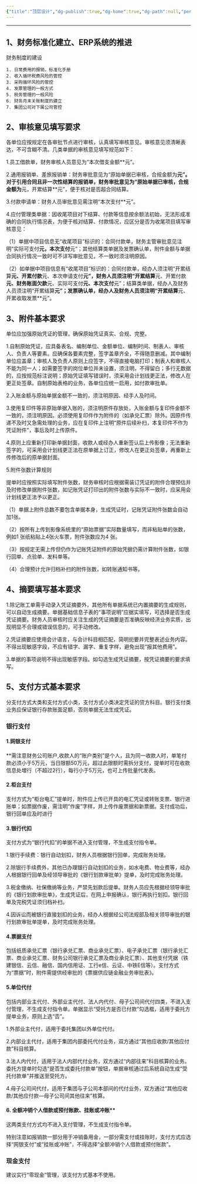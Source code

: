 ```yaml
---
{"title":"顶层设计","dg-publish":true,"dg-home":true,"dg-path":null,"permalink":"/内蒙化德标准化手册/0、顶层规划/","tags":["gardenEntry"],"dgPassFrontmatter":true}
---
```



---


## 1、财务标准化建立、ERP系统的推进

财务制度的建设 

	1. 日常费用的报销，标准化手册
	2. 收入循环税费风险的管控
	3. 采购循环风险的管控
	4. 发票管理的一般方式
	5. 税务管理的一般风险
	6. 财务月末关账制度的建立
	7. 集团公司对下属公司管控


## 2、审核意见填写要求

各单位应按规定在各审批节点进行审核，认真填写审核意见。审核意见须清晰表达，不可含糊不清。几类单据的审核意见填写规范如下：

1.员工借款单，财务审核人员意见为“本次借支金额**元”。

2.通用报销单、差旅报销单：财务审批意见为“原始单据已审核，合规金额为**元”。对于引用合同且非一次性结算的报销单，财务审批意见为“原始单据已审核，合规金额为**元，开累结算**元”，便于核对是否超合同结算。

3.付款申请单：财务人员审批意见需注明“本次支付**元”。

4.应付管理类单据：因收尾项目对下结算、付款等信息按余额法初始，无法形成准确的合同执行情况表，为便于核对结算、付款情况，应区分是否为收尾项目填写审核意见：

（1）单据中项目信息无“收尾项目”标识的：合同付款单，财务主管审批意见注明“实际可支付**元，本次支付**元”；其他结算类单据及发票确认单，附件金额与单据合同执行情况一致时可不详写审批意见，不一致时须注明原因。

（2）如单据中项目信息有“收尾项目”标识的：合同付款单，经办人须注明“开累结算**元、开累付款**元、本次申请支付**元”，财务人员须注明“开累结算**元、开累付款**元、财务账面欠款**元、实际可支付**元、本次支付**元”；结算类单据，经办人及财务人员须注明“开累结算**元”；发票确认单，经办人及财务人员须注明“开累结算**元、开累收取发票**元”。

## 3、附件基本要求

单位应加强原始凭证的管理，确保原始凭证真实、合规、完整。

1.自制原始凭证，应具备表名、编制单位、金额单位、编制时间、制表人、审核人、负责人等要素。应确保各要素完整，签字盖章齐全，不得随意删减。其中编制单位应盖章；审核人及负责人原则上应签字，不得直接电脑打印；制表人和审核人不能为同一人；如需要签字的岗位单位并未设置，须注明，不得留白；多行无数据的，应按规范标注说明；原始凭证填写错误时，须采用会计划线更正法，修改人在更正处签章。自制原始表格的业务，各单位应统一启用，如付款审批单。

2.入账金额与原始单据金额不一致的，须注明原因、经手人及时间。

3.使用复印件等非原始单据入账的，须注明原件存放处，入账金额与复印件金额不一致的，须注明原因。必须使用复印件作为附件的（如承兑汇票）除外。因原件传递不及时又急需处理的业务，应在复印件上注明“原件后续补扫，本复印件不作为凭证附件”，事后及时上传原件。

4.原则上应重新打印新单据封面，收款人或经办人重新签认后上传影像；无法重新签字的，可采用会计划线更正法在原单据上订正，修改人在更正处签章，再重新上传修改后的原单据封面。

5.附件张数计算规则

提单时应按照实际填写附件张数，财务审核时应根据需装订凭证的附件合理预估并及时修改单据附件张数，如记账凭证打印出的附件张数与实际不一致时，应采用会计划线更正法予以更正。

（1）单据上附件总数不要包含单据本身，生成凭证时，记账凭证附件张数会自动加1张。

（2）按所有上传到影像系统里的“原始票据”实际数量填写，而非粘贴单的张数，例如1 张纸粘贴上4张火车票，附件张数应为4 张。

（3）按规定无需上传但仍作为记账凭证附件的原始凭据仍需计算附件张数，如银行回单、点验单、发料单等。

（4）合理预计允许归档补扫的附件张数，如转账通知书等。

## 4、摘要填写基本要求

1.除记账工单需手动录入凭证摘要外，其他所有单据系统已内置摘要的生成规则，可以自动生成摘要。单据基础信息子表的“事项说明”应据实填写，可选择是否生成凭证摘要。财务人员审核时应关注生成的凭证摘要是否准确反映经济业务实质，出现明显不合理或错误信息的，可手动修改。

2.凭证摘要应使用会计语言，与会计科目相匹配，简明扼要并完整表述业务内容。不得出现敏感字段，不应有错字、漏字、重复字样，避免出现“报其他费用”。

3.单据的事项说明不得出现敏感字段。如勾选生成凭证摘要，按凭证摘要的要求填写。

## 5、支付方式基本要求

分支付方式大类和支付方式小类，支付方式小类决定凭证的贷方科目。银行支付类业务应保证银行存款账面足额，否则单据无法生成凭证。

### 银行支付

#### **1.网银支付**
**需注意财务公司账户,收款人的“账户类别”是个人，且为同一收款人时，单笔付款必须小于5万元，当日限额50万元，超过此限额时需拆分支付，提单时可在收款信息处増行（不超过2行），每行小于5万元，也可上传批量代发表。

#### **2.柜台支付**
支付方式为“柜台电汇”提单时，附件应上传已开具的电汇凭证或转账支票、银行进账单；如票据作废，需注明“作废”字样，并上传作废票据和新票据。支付成功后，银行回单应及时进行

#### **3.银行代扣**

支付方式为“银行代扣”的单据不进入支付管理，不生成支付指令单。

1.银行手续费：银行自动划扣，财务人员根据银行回单，完成账务处理。

2.除银行手续费外，其他已办理银行自动划扣的业务，如水电费、物业费等，经办人根据银行回单及经领导审批的《银行划款审批单》提单，及时完成账务处理。

3.税金缴纳、社保缴纳等业务，严禁先划款后提单。财务人员应先根据经领导审批的《银行划款审批单》，生成凭证后，在网上申报确认，银行再执行划扣。银行回单及完税凭证须归档补扫。

4.因诉讼而被银行直接划扣的业务，经办人根据经公司法规部及相关领导审批的银行划款审批单提单，及时完成账务处理。

#### **4.票据支付**

包括纸质承兑汇票（银行承兑汇票、商业承兑汇票）、电子承兑汇票（银行承兑汇票、商业承兑汇票、财务公司银行承兑汇票及商业承兑汇票）、其他支付凭据（铁建银信、云信、融信、国内信用证、工行e信、云证、中铁E信等）。支付方式为“票据”时，附件需提供经审批的《票据供应链金融业务审批表》。

#### **5.单位代付**

包括内部业主代付、外部业主代付、法人内代付、母子公司间代付四类，不进入支付管理，不生成支付指令单。单据显示“受托方是否已付款”勾选框，适用于委托方提单业务，原则上选“否”。

1.外部业主代付，适用于委托集团以外单位代付。

2.内部业主代付，适用于集团内部委托代付业务，双方通过“其他应收款/其他应付款”科目核算。

3.法人内代付，适用于法人内部代付业务，双方通过“内部往来”科目核算的业务。委托方提单时勾选“是否生成委托付款单”按钮，单据审核通过后系统自动生成“受托付款单”并推送至受托方。

4.母子公司间代付，适用于集团与子公司本部间的代付业务，双方通过“其他应收款/其他应付款—母子公司间其他往来”核算。

#### 6. 全额冲销个人借款或预付账款、挂账或冲账**

这两类支付方式均不进入支付管理，不生成支付指令单。

特别注意如报销款一部分用于冲销备用金，一部分需支付或挂账时，支付方式应选择“网银支付”或“挂账或冲账”，不得选择“全额冲销个人借款或预付账款”。

### 现金支付

建议实行“零现金”管理，该支付方式基本不使用。










